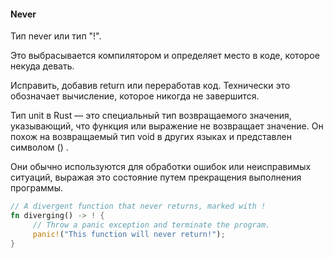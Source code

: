 #### Never 
Тип never или тип "!".

Это выбрасывается компилятором и определяет место в коде, которое некуда девать.

Исправить, добавив return или переработав код.
Технически это обозначает вычисление, которое никогда не завершится.

Тип unit в Rust — это специальный тип возвращаемого значения, указывающий, что функция или выражение не возвращает значение. 
Он похож на возвращаемый тип void в других языках и представлен символом () .

Они обычно используются для обработки ошибок или неисправимых ситуаций, выражая это состояние путем прекращения выполнения программы.
``` rust
// A divergent function that never returns, marked with !
fn diverging() -> ! {
     // Throw a panic exception and terminate the program.
     panic!("This function will never return!");
}
```

